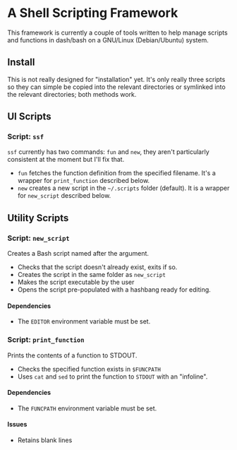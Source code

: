 A Shell Scripting Framework
===========================

This framework is currently a couple of tools written to help manage
scripts and functions in dash/bash on a GNU/Linux (Debian/Ubuntu)
system.

Install
-------

This is not really designed for "installation" yet. It's only really
three scripts so they can simple be copied into the relevant
directories or symlinked into the relevant directories; both methods
work.

UI Scripts
----------

### Script: `ssf`

`ssf` currently has two commands: `fun` and `new`, they aren't
particularly consistent at the moment but I'll fix that.

  - `fun` fetches the function definition from the specified filename.
    It's a wrapper for `print_function` described below.
  - `new` creates a new script in the `~/.scripts` folder (default).
    It is a wrapper for `new_script` described below.

Utility Scripts
---------------

### Script: `new_script`

Creates a Bash script named after the argument.

  - Checks that the script doesn't already exist, exits if so.
  - Creates the script in the same folder as `new_script`
  - Makes the script executable by the user
  - Opens the script pre-populated with a hashbang ready for editing.

#### Dependencies

  - The `EDITOR` environment variable must be set.

### Script: `print_function`

Prints the contents of a function to STDOUT.

  - Checks the specified function exists in `$FUNCPATH`
  - Uses `cat` and `sed` to print the function to `STDOUT` with an
    "infoline".

#### Dependencies

  - The `FUNCPATH` environment variable must be set.

#### Issues

  - Retains blank lines
